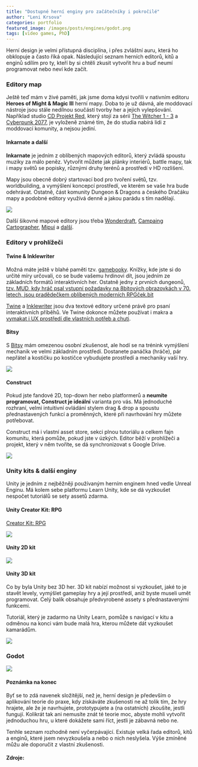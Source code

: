 ```yaml
---
title: "Dostupné herní enginy pro začátečníky i pokročilé"
author: "Leni Krsova"
categories: portfolio
featured_image: /images/posts/engines/godot.png
tags: [video games, PhD]
---
```


Herní design je velmi přístupná disciplína, i přes zvláštní auru, která ho obklopuje a často říká opak. Následující seznam herních editorů, kitů a enginů sdílím pro ty, kteří by si chtěli zkusit vytvořit hru a buď neumí programovat nebo neví kde začít.

### Editory map
Ještě teď mám v živé paměti, jak jsme doma kdysi tvořili v nativním editoru **Heroes of Might & Magic III** herní mapy. Doba to je už dávná, ale moddovací nástroje jsou stále nedílnou součástí tvorby her a jejich vylepšování. Například studio <a href="https://en.cdprojektred.com/">CD Projekt Red</a>, který stojí za sérií <a href="https://witcher.fandom.com/wiki/CD_Projekt%27s_The_Witcher_franchise">The Witcher 1 - 3</a> a <a href="https://www.cyberpunk.net/cz/en/">Cyberpunk 2077</a>, je vyloženě známé tím, že do studia nabírá lidi z moddovací komunity, a nejsou jediní.

#### Inkarnate a další

**Inkarnate** je jedním z oblíbených mapových editorů, který zvládá spoustu muziky za málo peněz. Vytvořit můžete jak plánky interiérů, battle mapy, tak i mapy světů se popisky, různými druhy terénů a prostředí v HD rozlišení.

Mapy jsou obecně dobrý startovací bod pro tvoření světů, tzv. worldbuilding, a vymýšlení koncepcí prostředí, ve kterém se vaše hra bude odehrávat. Ostatně, část komunity Dungeon & Dragons a českého Dračáku mapy a podobné editory využívá denně a jakou parádu s tím nadělají.

![](/images/posts/engines/inkarnate.PNG)

Další šikovné mapové editory jsou třeba <a href="https://alternativeto.net/software/wonderdraft/about/">Wonderdraft</a>, <a href="https://alternativeto.net/software/campaign-cartographer/about/">Campaing Cartographer</a>, <a href="https://alternativeto.net/software/mipui/about/">Mipui</a> a <a href="https://alternativeto.net/software/inkarnate/?p=2">další</a>. 

### Editory v prohlížeči

#### Twine & Inklewriter
Možná máte ještě v blahé paměti tzv. <a href="https://en.wikipedia.org/wiki/Gamebook">gamebooky</a>. Knížky, kde jste si do určité míry určovali, co se bude vašemu hrdinovi dít, jsou jedním ze základních formátů interaktivních her. Ostatně jedny z prvních dungeonů, <a href="https://en.wikipedia.org/wiki/MUD">tzv. MUD, kdy hráč psal vstupní požadavky na 8bitových obrazovkách v 70. letech, jsou pradědečkem oblíbených moderních RPGček.bit

<a href="https://twinery.org/">Twine</a> a <a href="https://www.inklestudios.com/inklewriter/">Inklewriter</a> jsou dva textové editory určené právě pro psaní interaktivních příběhů. Ve Twine dokonce můžete používat i makra a <a href="https://www.wired.com/story/porpentine-twine-game/">vymakat i UX prostředí dle vlastních potřeb a chuti</a>.

#### Bitsy
S <a href="https://bitsy.org/#0,0">Bitsy</a> mám omezenou osobní zkušenost, ale hodí se na trénink vymýšlení mechanik ve velmi základním prostředí. Dostanete panáčka (hráče), pár nepřátel a kostičku po kostičce vybudujete prostředí a mechaniky vaší hry.

![](/images/posts/engines/bitsy.PNG)

#### Construct
Pokud jste fandové 2D, top-down her nebo platformerů a **neumíte programovat, Construct je ideální** varianta pro vás. Má jednoduché rozhraní, velmi intuitivní ovládání stylem drag & drop a spoustu přednastavených funkcí a proměnných, které při navrhování hry můžete potřebovat.

Construct má i vlastní asset store, sekci plnou tutoriálu a celkem fajn komunitu, která pomůže, pokud jste v úzkých. Editor běží v prohlížeči a projekt, který v něm tvoříte, se dá synchronizovat s Google Drive.

![](/images/posts/engines/construct.jpg)

### Unity kits & další enginy

Unity je jedním z nejběžněji používaným herním enginem hned vedle Unreal Enginu. Má kolem sebe platformu Learn Unity, kde se dá vyzkoušet nespočet tutoriálů se sety assetů zdarma.  

#### Unity Creator Kit: RPG

<a href="https://learn.unity.com/project/creator-kit-rpg">Creator Kit: RPG</a>

![](/images/posts/engines/unity-creator-kit.PNG)

#### Unity 2D kit

![](/images/posts/engines/unity-2dkit.PNG)

#### Unity 3D kit

Co by byla Unity bez 3D her. 3D kit nabízí možnost si vyzkoušet, jaké to je stavět levely, vymýšlet gameplay hry a její prostředí, aniž byste museli umět programovat. Celý balík obsahuje předvyrobené assety s přednastavenými funkcemi.

Tutoriál, který je zadarmo na Unity Learn, pomůže s navigací v kitu a odměnou na konci vám bude malá hra, kterou můžete dát vyzkoušet kamarádům.

![](/images/posts/engines/unity-3dkit.PNG)

### Godot

![](/images/posts/engines/godot.png)

#### Poznámka na konec

Byť se to zdá navenek složitější, než je, herní design je především o aplikování teorie do praxe, kdy získáváte zkušenosti ne až tolik tím, že hry hrajete, ale že je navrhujete, prototypujete a (na ostatních) zkoušíte, jestli fungují. Kolikrát tak ani nemusíte znát té teorie moc, abyste mohli vytvořit jednoduchou hru, u které dokážete sami říct, jestli je zábavná nebo ne. 

Tenhle seznam rozhodně není vyčerpávající. Existuje velká řada editorů, kitů a enginů, které jsem nevyzkoušela a nebo o nich neslyšela. Výše zmíněné můžu ale doporučit z vlastní zkušenosti.

#### Zdroje:
[^1]: https://gg.deals/dlc/basic-platformer-game-engine-for-construct-2-and-3/
